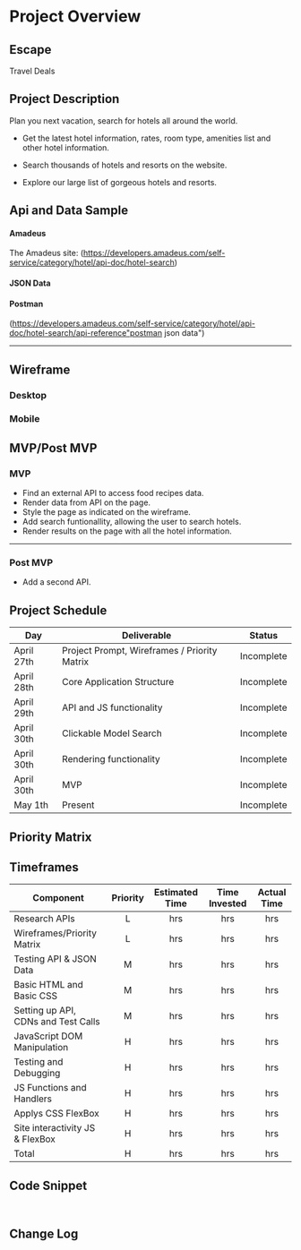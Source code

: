 # Project Overview

## Escape

Travel Deals

## Project Description

Plan you next vacation, search for hotels all around the world.

- Get the latest hotel information, rates, room type, amenities list and other hotel information.

-  Search thousands of hotels and resorts  on the website.

-  Explore our large list of gorgeous hotels and resorts.

## Api and Data Sample

#### Amadeus

The Amadeus site:
(https://developers.amadeus.com/self-service/category/hotel/api-doc/hotel-search)

#### JSON Data

#### Postman

(https://developers.amadeus.com/self-service/category/hotel/api-doc/hotel-search/api-reference"postman json data")

---



## Wireframe

### Desktop



### Mobile



## MVP/Post MVP

### MVP

- Find an external API to access food recipes data.
- Render data from API on the page.
- Style the page as indicated on the wireframe.
- Add search funtionallity, allowing the user to search hotels.
- Render results on the page with all the hotel information.

---

### Post MVP

- Add a second API.




## Project Schedule

| Day             | Deliverable                                          | Status   |
| --------------- | ---------------------------------------------------- | -------- |
| April 27th      | Project Prompt, Wireframes / Priority Matrix         |Incomplete|
| April 28th      | Core Application Structure                           |Incomplete|
| April 29th      | API and JS functionality                             |Incomplete|
| April 30th      | Clickable Model Search                               |Incomplete|
| April 30th      | Rendering functionality                              |Incomplete|
| April 30th      | MVP                                                  |Incomplete|
| May 1th         | Present                                              |Incomplete|

## Priority Matrix





## Timeframes

| Component                           | Priority | Estimated Time | Time Invested | Actual Time |
| ----------------------------------- | :------: | :------------: | :-----------: | :---------: |
| Research APIs                       |    L     |      hrs       |     hrs       |    hrs      |
| Wireframes/Priority Matrix          |    L     |      hrs       |     hrs       |    hrs      |
| Testing API & JSON Data             |    M     |      hrs       |     hrs       |    hrs      |
| Basic HTML and Basic CSS            |    M     |      hrs       |     hrs       |    hrs      |
| Setting up API, CDNs and Test Calls |    M     |      hrs       |     hrs       |    hrs      |
| JavaScript DOM Manipulation         |    H     |      hrs       |     hrs       |    hrs      |
| Testing and Debugging               |    H     |      hrs       |     hrs       |    hrs      |
| JS Functions and Handlers           |    H     |      hrs       |     hrs       |    hrs      |
| Applys CSS FlexBox                  |    H     |      hrs       |     hrs       |    hrs      |
| Site interactivity JS & FlexBox     |    H     |      hrs       |     hrs       |    hrs      |
| Total                               |    H     |      hrs       |     hrs       |    hrs      |

## Code Snippet



```


```

## Change Log


